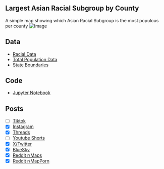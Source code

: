 ## Largest Asian Racial Subgroup by County
A simple map showing which Asian Racial Subgroup is the most populous per county
![Image](https://drive.google.com/uc?export=view&id=1nxz0Xba16xPK8ksUE01Ni-lbC6ak9lkI)

## Data
* [Racial Data](https://data.census.gov/table/ACSDT5Y2023.B02015)
* [Total Population Data](https://data.census.gov/table/ACSDP5Y2023.DP05)
* [State Boundaries](https://www.census.gov/geographies/mapping-files/time-series/geo/carto-boundary-file.html)

## Code
* [Jupyter Notebook](FormatData.ipynb)

## Posts
- [ ] [Tiktok]()
- [x] [Instagram](https://www.instagram.com/p/DNJ1gBiT8az/)
- [x] [Threads](https://www.threads.com/@vinemapper/post/DNJ1goiTR5D)
- [ ] [Youtube Shorts]()
- [x] [X/Twitter](https://x.com/VineMapper/status/1954332826289222039)
- [x] [BlueSky](https://bsky.app/profile/vinemapper.bsky.social/post/3lvyy7tepsc2l)
- [x] [Reddit r/Maps](https://www.reddit.com/r/Maps/comments/1mm456f/largest_asian_racial_subgroup_by_county/)
- [x] [Reddit r/MapPorn](https://www.reddit.com/r/MapPorn/comments/1mm44wq/largest_asian_racial_subgroup_by_county/)
